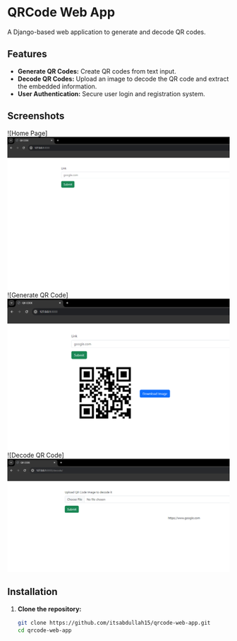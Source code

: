 # QRCode Web App

A Django-based web application to generate and decode QR codes.

## Features

- **Generate QR Codes:** Create QR codes from text input.
- **Decode QR Codes:** Upload an image to decode the QR code and extract the embedded information.
- **User Authentication:** Secure user login and registration system.

## Screenshots

![Home Page]![Homepage Image](image.png)
![Generate QR Code]![GeneratedQRCode Screenshot](image-1.png)
![Decode QR Code]![DecodedQRCode Screenshot](image-2.png)

## Installation

1. **Clone the repository:**
   ```sh
   git clone https://github.com/itsabdullah15/qrcode-web-app.git
   cd qrcode-web-app
